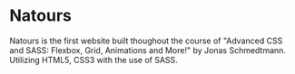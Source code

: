 # Natours
Natours is the first website built thoughout the course of "Advanced CSS and SASS: Flexbox, Grid, Animations and More!" by Jonas Schmedtmann. Utilizing HTML5, CSS3 with the use of SASS. 
